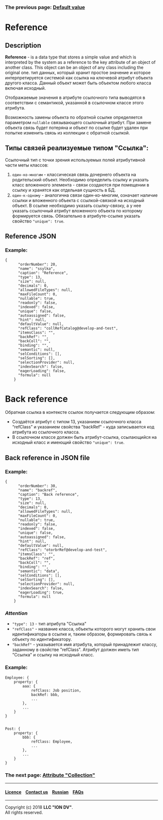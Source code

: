 ### The previous page: [Default value](/docs/ru/2_system_description/metadata_structure/meta_class/atr_default_value.md)  
# Reference
## Description

**Reference** - is a data type that stores a simple value and which is interpreted by the system as a reference to the key attribute of an object of another class. This object can be an object of any class including the original one.
тип данных, который хранит простое значение и которое интерпретируется системой как ссылка на ключевой атрибут объекта другого класса. Данный объект может быть объектом любого класса включая исходный. 

Отображаемые значения в атрибуте ссылочного типа выводятся в соответствии с семантикой, указанной в ссылочном классе этого атрибута. 

Возможность замены объекта по обратной ссылке определяется параметром `nullable` связывающего ссылочный атрибут. При замене объекта связь будет потеряна и объект по ссылке будет удален при попытке изменить связь из коллекции с обратной ссылкой.



## Типы связей реализуемые типом "Ссылка":

Ссылочный тип с точки зрения используемых полей атрибутивной части меты классов: 
1. `один-ко-многим` - классическая связь дочернего объекта на родительский объект. Необходимо определить ссылку и указать класс вложенного элемента - связи создаются при помещении в ссылку и хранятся как отдельная сущность в БД. 
2. `один-к-одному` - аналогична связи один-ко-многим, означает наличие ссылки и вложенного объекта с ссылкой-связкой на исходный объект. В ссылке необходимо указать ссылку-связку, а у нее указать ссылочный атрибут вложенного объекта по которому формируется связь. Обязательно в атрибуте-ссылке указать свойство `"unique": true`.



## Reference JSON 

### Example:

```
{
      "orderNumber": 20,
      "name": "ssylka",
      "caption": "Reference",
      "type": 13,
      "size": null,
      "decimals": 0,
      "allowedFileTypes": null,
      "maxFileCount": 0,
      "nullable": true,
      "readonly": false,
      "indexed": false,
      "unique": false,
      "autoassigned": false,
      "hint": null,
      "defaultValue": null,
      "refClass": "collRefCatalog@develop-and-test",
      "itemsClass": "",
      "backRef": "",
      "backColl": "",
      "binding": "",
      "semantic": null,
      "selConditions": [],
      "selSorting": [],
      "selectionProvider": null,
      "indexSearch": false,
      "eagerLoading": false,
      "formula": null
    }
```  


# Back reference 

Обратная ссылка в контексте ссылок получается следующим образом:
- Создаётся атрибут с типом 13, указанием ссылочного класса “refClass” и указанием свойства "backRef" - куда записывается код атрибута из ссылочного класса. 
- В ссылочном классе должен быть атрибут-ссылка, ссылающийся на исходный класс и имеющий свойство `"unique": true`.

## Back reference in JSON file

### Example:

```
{
      "orderNumber": 30,
      "name": "backref",
      "caption": "Back reference",
      "type": 13,
      "size": null,
      "decimals": 0,
      "allowedFileTypes": null,
      "maxFileCount": 0,
      "nullable": true,
      "readonly": false,
      "indexed": false,
      "unique": false,
      "autoassigned": false,
      "hint": null,
      "defaultValue": null,
      "refClass": "otorbrRef@develop-and-test",
      "itemsClass": "",
      "backRef": "ref",
      "backColl": "",
      "binding": "",
      "semantic": "data",
      "selConditions": [],
      "selSorting": [],
      "selectionProvider": null,
      "indexSearch": false,
      "eagerLoading": true,
      "formula": null
    }
```  

### *Attention* 
- `"type": 13` - тип атрибута "Ссылка"
- `"refClass"` - название класса, объекты которого могут хранить свои идентификаторы в ссылке и, таким образом, формировать связь к объекту по идентификатору.
- `"backRef"` - указывается имя атрибута, который принадлежит классу, заданному в свойстве "refClass". Атрибут должен иметь тип "Ссылка" и ссылку на исходный класс.

### Example:
```
Employee: {
    property: {
        aaa: {
            refClass: Job position,
            backRef: bbb,
            ...
        },
        ...
    }
}
    
        
Post: {
    property: {
        bbb: {
            refClass: Employee,
            ...
        },    
        ...
    }
}
```


### The next page: [Attribute "Collection"](/docs/en/2_system_description/metadata_structure/meta_class/atr_itemclass_backcoll.md)
--------------------------------------------------------------------------  


 #### [Licence](/LICENCE.md) &ensp;  [Contact us](https://iondv.com) &ensp;  [Russian](/docs/ru/2_system_description/metadata_structure/meta_class/atr_ref_backref.md)   &ensp; [FAQs](/faqs.md)          



--------------------------------------------------------------------------  

Copyright (c) 2018 **LLC "ION DV"**.     
All rights reserved. 